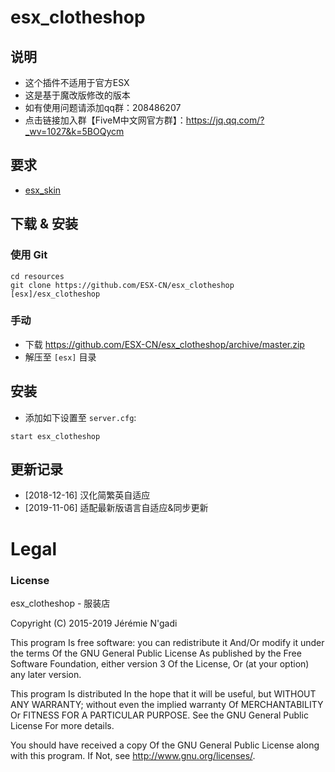 # esx_clotheshop

## 说明
- 这个插件不适用于官方ESX
- 这是基于魔改版修改的版本
- 如有使用问题请添加qq群：208486207
- 点击链接加入群【FiveM中文网官方群】：https://jq.qq.com/?_wv=1027&k=5BOQycm
## 要求
- [esx_skin](https://github.com/ESX-CN/esx_skin)

## 下载 & 安装

### 使用 Git
```
cd resources
git clone https://github.com/ESX-CN/esx_clotheshop [esx]/esx_clotheshop
```

### 手动
- 下载 https://github.com/ESX-CN/esx_clotheshop/archive/master.zip
- 解压至 `[esx]` 目录

## 安装
- 添加如下设置至 `server.cfg`:

```
start esx_clotheshop
```
## 更新记录
- [2018-12-16] 汉化简繁英自适应
- [2019-11-06] 适配最新版语言自适应&同步更新

# Legal
### License
esx_clotheshop - 服装店

Copyright (C) 2015-2019 Jérémie N'gadi

This program Is free software: you can redistribute it And/Or modify it under the terms Of the GNU General Public License As published by the Free Software Foundation, either version 3 Of the License, Or (at your option) any later version.

This program Is distributed In the hope that it will be useful, but WITHOUT ANY WARRANTY; without even the implied warranty Of MERCHANTABILITY Or FITNESS FOR A PARTICULAR PURPOSE. See the GNU General Public License For more details.

You should have received a copy Of the GNU General Public License along with this program. If Not, see http://www.gnu.org/licenses/.
